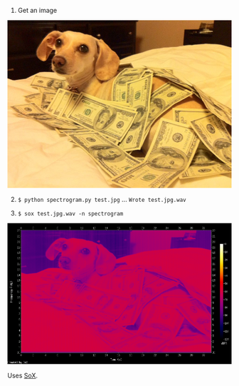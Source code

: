 1. Get an image

![Image of a dog](test.jpg)

2. `$ python spectrogram.py test.jpg` ... `Wrote test.jpg.wav`

3. `$ sox test.jpg.wav -n spectrogram`

![Spectrogram of a dog](spectrogram.png)

Uses [SoX](http://sox.sourceforge.net/sox.html).
